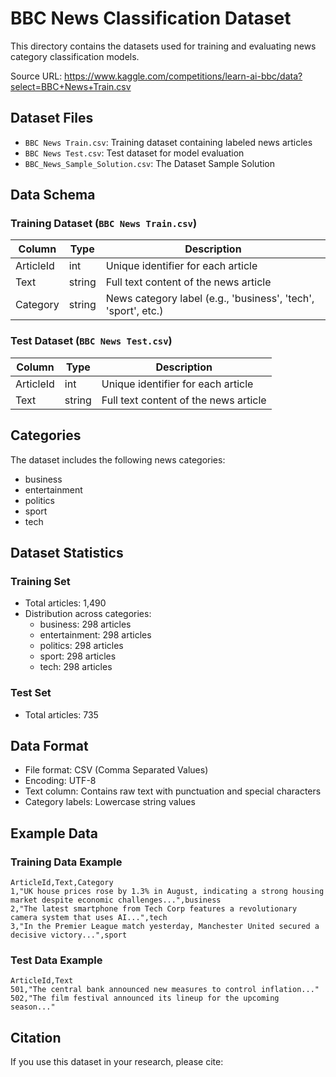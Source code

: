# BBC News Classification Dataset

This directory contains the datasets used for training and evaluating news category classification models.

Source URL: https://www.kaggle.com/competitions/learn-ai-bbc/data?select=BBC+News+Train.csv

## Dataset Files

- `BBC News Train.csv`: Training dataset containing labeled news articles
- `BBC News Test.csv`: Test dataset for model evaluation
- `BBC_News_Sample_Solution.csv`: The Dataset Sample Solution

## Data Schema

### Training Dataset (`BBC News Train.csv`)

| Column    | Type   | Description                                                |
|-----------|--------|------------------------------------------------------------|
| ArticleId | int    | Unique identifier for each article                         |
| Text      | string | Full text content of the news article                      |
| Category  | string | News category label (e.g., 'business', 'tech', 'sport', etc.) |

### Test Dataset (`BBC News Test.csv`)

| Column    | Type   | Description                                        |
|-----------|--------|----------------------------------------------------|
| ArticleId | int    | Unique identifier for each article                 |
| Text      | string | Full text content of the news article              |

## Categories

The dataset includes the following news categories:
- business
- entertainment
- politics
- sport
- tech

## Dataset Statistics

### Training Set
- Total articles: 1,490
- Distribution across categories:
  - business: 298 articles
  - entertainment: 298 articles
  - politics: 298 articles
  - sport: 298 articles
  - tech: 298 articles

### Test Set
- Total articles: 735

## Data Format

- File format: CSV (Comma Separated Values)
- Encoding: UTF-8
- Text column: Contains raw text with punctuation and special characters
- Category labels: Lowercase string values

## Example Data

### Training Data Example
```csv
ArticleId,Text,Category
1,"UK house prices rose by 1.3% in August, indicating a strong housing market despite economic challenges...",business
2,"The latest smartphone from Tech Corp features a revolutionary camera system that uses AI...",tech
3,"In the Premier League match yesterday, Manchester United secured a decisive victory...",sport
```

### Test Data Example
```csv
ArticleId,Text
501,"The central bank announced new measures to control inflation..."
502,"The film festival announced its lineup for the upcoming season..."
```
## Citation

If you use this dataset in your research, please cite:
